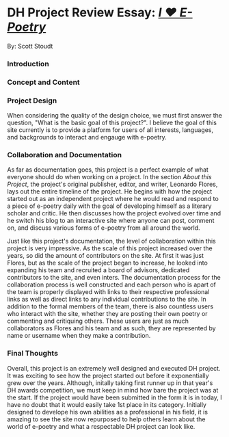 # DH Project Review Essay: [_I ❤️ E-Poetry_](http://iloveepoetry.com)
By: Scott Stoudt

### Introduction


### Concept and Content


### Project Design
When considering the quality of the design choice, we must first answer the question, "What is the basic goal of this project?". I believe the goal of this site currently is to provide a platform for users of all interests, languages, and backgrounds to interact and engauge with e-poetry.

### Collaboration and Documentation
As far as documentation goes, this project is a perfect example of what everyone should do when working on a project. In the section _About this Project_, the project's original publisher, editor, and writer, Leonardo Flores, lays out the entire timeline of the project. He begins with how the project started out as an independent project where he would read and respond to a piece of e-poetry daily with the goal of developing himself as a literary scholar and critic. He then discusses how the project evolved over time and he switch his blog to an interactive site where anyone can post, comment on, and discuss various forms of e-poetry from all around the world. 

Just like this project's documentation, the level of collaboration within this project is very impressive. As the scale of this project increased over the years, so did the amount of contributors on the site. At first it was just Flores, but as the scale of the project began to increase, he looked into expanding his team and recruited a board of advisors, dedicated contributors to the site, and even inters. The documentation process for the collaboration process is well constructed and each person who is apart of the team is properly displayed with links to their respective professional links as well as direct links to any individual contributions to the site. In addition to the formal members of the team, there is also countless users who interact with the site, whether they are posting their own poetry or commenting and critiquing others. These users are just as much collaborators as Flores and his team and as such, they are represented by name or username when they make a contribution.

### Final Thoughts
Overall, this project is an extremely well designed and executed DH project. It was exciting to see how the project started out before it exponentially grew over the years. Although, initally taking first runner up in that year's DH awards competition, we must keep in mind how bare the project was at the start. If the project would have been submitted in the form it is in today, I have no doubt that it would easily take 1st place in its category. Initially designed to develope his own abilities as a professional in his field, it is amazing to see the site now repurposed to help others learn about the world of e-poetry and what a respectable DH project can look like.
